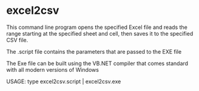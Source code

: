 # excel2csv

This command line program opens the specified Excel file and reads the range starting at the specified sheet and cell, then saves it to the specified CSV file.

The .script file contains the parameters that are passed to the EXE file

The Exe file can be built using the VB.NET compiler that comes standard with all modern versions of Windows

USAGE:
type excel2csv.script | excel2csv.exe
